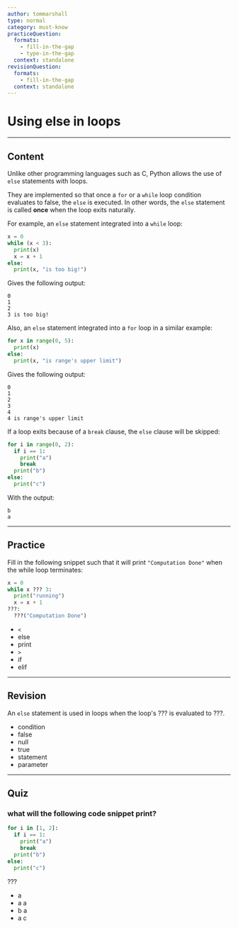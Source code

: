 ```yaml
---
author: tommarshall
type: normal
category: must-know
practiceQuestion:
  formats:
    - fill-in-the-gap
    - type-in-the-gap
  context: standalone
revisionQuestion:
  formats:
    - fill-in-the-gap
  context: standalone
---
```


# Using else in loops


---

## Content

Unlike other programming languages such as C, Python allows the use of `else` statements with loops.

They are implemented so that once a `for` or a `while` loop condition evaluates to false, the `else` is executed. In other words, the `else` statement is called **once** when the loop exits naturally.

For example, an `else` statement integrated into a `while` loop:

```python
x = 0
while (x < 3):
  print(x)
  x = x + 1
else:
  print(x, "is too big!")
```

Gives the following output:

```plain-text
0
1
2
3 is too big!
```

Also, an `else` statement integrated into a `for` loop in a similar example:

```python
for x in range(0, 5):
  print(x)
else:
  print(x, "is range's upper limit")
```

Gives the following output:

```plain-text
0
1
2
3
4
4 is range's upper limit
```

If a loop exits because of a `break` clause, the `else` clause will be skipped:

```python
for i in range(0, 2):
  if i == 1:
    print("a")
    break
  print("b")
else:
  print("c")
```

With the output:

```plain-text
b
a
```


---

## Practice

Fill in the following snippet such that it will print `"Computation Done"` when the while loop terminates:

```python
x = 0
while x ??? 3:
  print("running")
  x = x + 1
???:
  ???("Computation Done")
```

- `<`
- else
- print
- `>`
- if
- elif


---

## Revision

An `else` statement is used in loops when the loop's ??? is evaluated to ???.

- condition
- false
- null
- true
- statement
- parameter


---

## Quiz

### what will the following code snippet print?


```python
for i in [1, 2]:
  if i == 1:
    print("a")
    break
  print("b")
else:
  print("c")
```

 ???

- a
- a a
- b a
- a c
 
